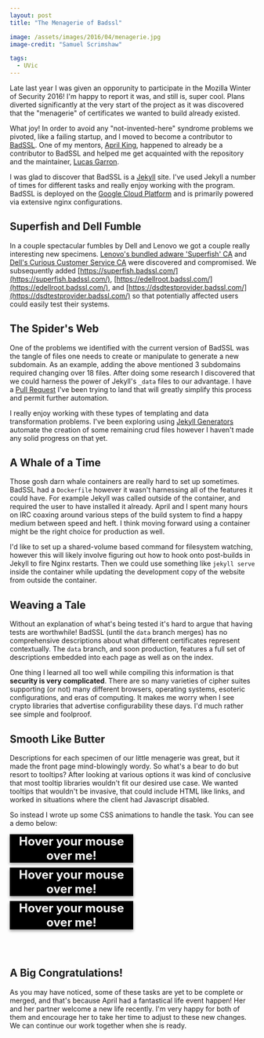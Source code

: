 ```yaml
---
layout: post
title: "The Menagerie of Badssl"

image: /assets/images/2016/04/menagerie.jpg
image-credit: "Samuel Scrimshaw"

tags:
  - UVic
---
```


Late last year I was given an opporunity to participate in the Mozilla Winter of Security 2016! I'm happy to report it was, and still is, super cool. Plans diverted significantly at the very start of the project as it was discovered that the "menagerie" of certificates we wanted to build already existed.

What joy! In order to avoid any "not-invented-here" syndrome problems we pivoted, like  a failing startup, and I moved to become a contributor to [BadSSL](http://badssl.com/). One of my mentors, [April King](https://github.com/marumari), happened to already be a contributor to BadSSL and helped me get acquainted with the repository and the maintainer, [Lucas Garron](https://github.com/lgarron/).

I was glad to discover that BadSSL is a [Jekyll](http://jekyllrb.com/) site. I've used Jekyll a number of times for different tasks and really enjoy working with the program. BadSSL is deployed on the [Google Cloud Platform](https://cloud.google.com/) and is primarily powered via extensive nginx configurations.

## Superfish and Dell Fumble ##

In a couple spectacular fumbles by Dell and Lenovo we got a couple really interesting new specimens. [Lenovo's bundled adware 'Superfish' CA](http://blog.erratasec.com/2015/02/extracting-superfish-certificate.html) and [Dell's Curious Customer Service CA](https://blog.hboeck.de/archives/876-Superfish-2.0-Dangerous-Certificate-on-Dell-Laptops-breaks-encrypted-HTTPS-Connections.html) were discovered and compromised. We subsequently added [https://superfish.badssl.com/](https://superfish.badssl.com/), [https://edellroot.badssl.com/](https://edellroot.badssl.com/), and [https://dsdtestprovider.badssl.com/](https://dsdtestprovider.badssl.com/) so that potentially affected users could easily test their systems.

## The Spider's Web ##

One of the problems we identified with the current version of BadSSL was the tangle of files one needs to create or manipulate to generate a new subdomain. As an example, adding the above mentioned 3 subdomains required changing over 18 files. After doing some research I discovered that we could harness the power of Jekyll's `_data` files to our advantage. I have a [Pull Request](https://github.com/lgarron/badssl.com/pull/156) I've been trying to land that will greatly simplify this process and permit further automation.

I really enjoy working with these types of templating and data transformation problems. I've been exploring using [Jekyll Generators](https://jekyllrb.com/docs/plugins/#generators) automate the creation of some remaining crud files however I haven't made any solid progress on that yet.

## A Whale of a Time ##

Those gosh darn whale containers are really hard to set up sometimes. BadSSL had a `Dockerfile` however it wasn't harnessing all of the features it could have. For example Jekyll was called outside of the container, and required the user to have installed it already. April and I spent many hours on IRC coaxing around various steps of the build system to find a happy medium between speed and heft. I think moving forward using a container might be the right choice for production as well.

I'd like to set up a shared-volume based command for filesystem watching, however this will likely involve figuring out how to hook onto post-builds in Jekyll to fire Nginx restarts. Then we could use something like `jekyll serve` inside the container while updating the development copy of the website from outside the container.

## Weaving a Tale ##

Without an explanation of what's being tested it's hard to argue that having tests are worthwhile! BadSSL (until the `data` branch merges) has no comprehensive descriptions about what different certificates represent contextually. The `data` branch, and soon production, features a full set of descriptions embedded into each page as well as on the index.

One thing I learned all too well while compiling this information is that **security is very complicated**. There are so many varieties of cipher suites supporting (or not) many different browsers, operating systems, esoteric configurations, and eras of computing. It makes me worry when I see crypto libraries that advertise configurability these days. I'd much rather see simple and foolproof.

## Smooth Like Butter ##

Descriptions for each specimen of our little menagerie was great, but it made the front page mind-blowingly wordy. So what's a bear to do but resort to tooltips? After looking at various options it was kind of conclusive that most tooltip libraries wouldn't fit our desired use case. We wanted tooltips that wouldn't be invasive, that could include HTML like links, and worked in situations where the client had Javascript disabled.

So instead I wrote up some CSS animations to handle the task. You can see a demo below:

<style>
    #demo {
        padding-bottom: 35pt;
        width: 50%;
        text-align: center;
    }
    #demo > .container {
        margin-top: 10px;
        color: white;
    }
    #demo > .container > a {
        text-decoration: none;
        color: white;
        font-size: 18pt;
        display: block;
        width: 100%;
        box-shadow: 0 3px 6px rgba(0,0,0,0.16), 0 3px 6px rgba(0,0,0,0.23);
        transition: all 150ms;
        font-weight: bold;
        word-wrap: break-word;
        background-color: black;
    }
    #demo > .container > .description {
        background-color: black;
        position: relative;
        z-index: 10;
        text-decoration: none;
        height: 0;
        overflow: hidden;
        width: 100%;
        transition: all 1.5s;
        transition-delay: 300ms;
        word-wrap: break-word;
        top: -10px;
        box-shadow: 0 8px 6px rgba(0,0,0,0.16), 0 8px 6px rgba(0,0,0,0.23);
    }
    #demo > .container:hover > .description {
        height: 34pt;
        margin-bottom: -34pt;
    }
</style>

<div id="demo">
    <div class="container">
        <a>Hover your mouse over me!</a>
        <div class="description">
            I'm a test description! Typically this is a sentence or two, so it tends to need two lines.
        </div>
    </div>
    <div class="container">
        <a>Hover your mouse over me!</a>
        <div class="description">
            I'm a test description! Typically this is a sentence or two, so it tends to need two lines.
        </div>
    </div>
    <div class="container">
        <a>Hover your mouse over me!</a>
        <div class="description">
            I'm a test description! Typically this is a sentence or two, so it tends to need two lines.
        </div>
    </div>
</div>

## A Big Congratulations! ##

As you may have noticed, some of these tasks are yet to be complete or merged, and that's because April had a fantastical life event happen! Her and her partner welcome a new life recently. I'm very happy for both of them and encourage her to take her time to adjust to these new changes. We can continue our work together when she is ready.
